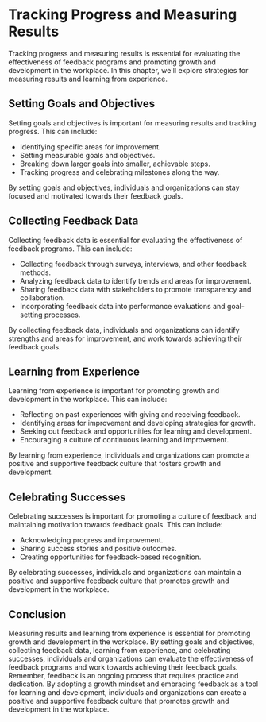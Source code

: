 Tracking Progress and Measuring Results
===================================================================================================

Tracking progress and measuring results is essential for evaluating the effectiveness of feedback programs and promoting growth and development in the workplace. In this chapter, we'll explore strategies for measuring results and learning from experience.

Setting Goals and Objectives
----------------------------

Setting goals and objectives is important for measuring results and tracking progress. This can include:

* Identifying specific areas for improvement.
* Setting measurable goals and objectives.
* Breaking down larger goals into smaller, achievable steps.
* Tracking progress and celebrating milestones along the way.

By setting goals and objectives, individuals and organizations can stay focused and motivated towards their feedback goals.

Collecting Feedback Data
------------------------

Collecting feedback data is essential for evaluating the effectiveness of feedback programs. This can include:

* Collecting feedback through surveys, interviews, and other feedback methods.
* Analyzing feedback data to identify trends and areas for improvement.
* Sharing feedback data with stakeholders to promote transparency and collaboration.
* Incorporating feedback data into performance evaluations and goal-setting processes.

By collecting feedback data, individuals and organizations can identify strengths and areas for improvement, and work towards achieving their feedback goals.

Learning from Experience
------------------------

Learning from experience is important for promoting growth and development in the workplace. This can include:

* Reflecting on past experiences with giving and receiving feedback.
* Identifying areas for improvement and developing strategies for growth.
* Seeking out feedback and opportunities for learning and development.
* Encouraging a culture of continuous learning and improvement.

By learning from experience, individuals and organizations can promote a positive and supportive feedback culture that fosters growth and development.

Celebrating Successes
---------------------

Celebrating successes is important for promoting a culture of feedback and maintaining motivation towards feedback goals. This can include:

* Acknowledging progress and improvement.
* Sharing success stories and positive outcomes.
* Creating opportunities for feedback-based recognition.

By celebrating successes, individuals and organizations can maintain a positive and supportive feedback culture that promotes growth and development in the workplace.

Conclusion
----------

Measuring results and learning from experience is essential for promoting growth and development in the workplace. By setting goals and objectives, collecting feedback data, learning from experience, and celebrating successes, individuals and organizations can evaluate the effectiveness of feedback programs and work towards achieving their feedback goals. Remember, feedback is an ongoing process that requires practice and dedication. By adopting a growth mindset and embracing feedback as a tool for learning and development, individuals and organizations can create a positive and supportive feedback culture that promotes growth and development in the workplace.
